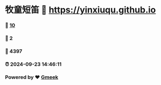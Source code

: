 # 牧童短笛 :link: https://yinxiuqu.github.io 
### :page_facing_up: [10](https://yinxiuqu.github.io/tag.html) 
### :speech_balloon: 2 
### :hibiscus: 4397 
### :alarm_clock: 2024-09-23 14:46:11 
### Powered by :heart: [Gmeek](https://github.com/Meekdai/Gmeek)
